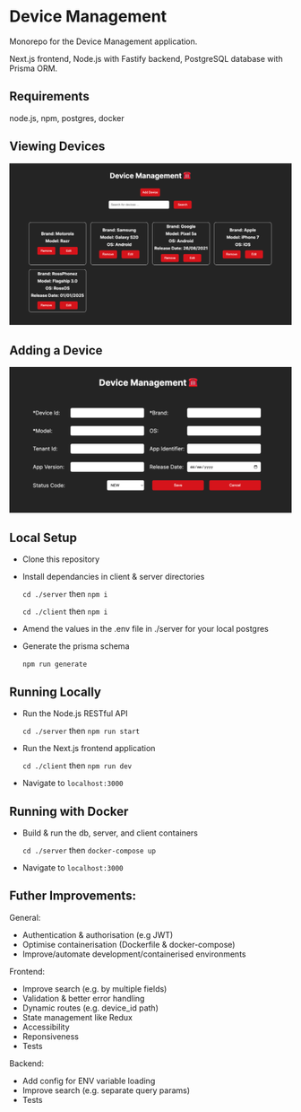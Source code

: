 # Device Management

Monorepo for the Device Management application.

Next.js frontend, Node.js with Fastify backend, PostgreSQL database with Prisma ORM.

## Requirements

node.js, npm, postgres, docker

## Viewing Devices

![Viewing Devices](/readme-images/view-devices.png)

## Adding a Device

![Add a Device](/readme-images/add-device.png)

## Local Setup

- Clone this repository

- Install dependancies in client & server directories

  `cd ./server` then `npm i`

  `cd ./client` then `npm i`

- Amend the values in the .env file in ./server for your local postgres

- Generate the prisma schema

  `npm run generate`

## Running Locally

- Run the Node.js RESTful API

  `cd ./server` then `npm run start`

- Run the Next.js frontend application

  `cd ./client` then `npm run dev`

- Navigate to `localhost:3000`

## Running with Docker

- Build & run the db, server, and client containers

  `cd ./server` then `docker-compose up`

- Navigate to `localhost:3000`

## Futher Improvements:

General:

- Authentication & authorisation (e.g JWT)
- Optimise containerisation (Dockerfile & docker-compose)
- Improve/automate development/containerised environments

Frontend:

- Improve search (e.g. by multiple fields)
- Validation & better error handling
- Dynamic routes (e.g. device_id path)
- State management like Redux
- Accessibility
- Reponsiveness
- Tests

Backend:

- Add config for ENV variable loading
- Improve search (e.g. separate query params)
- Tests
